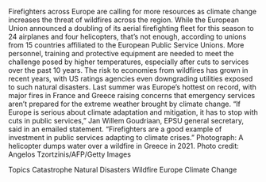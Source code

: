 Firefighters across Europe are calling for more resources as climate change increases the threat of wildfires across the region.
While the European Union announced a doubling of its aerial firefighting fleet for this season to 24 airplanes and four helicopters, that’s not enough, according to unions from 15 countries affiliated to the European Public Service Unions. More personnel, training and protective equipment are needed to meet the challenge posed by higher temperatures, especially after cuts to services over the past 10 years.
The risk to economies from wildfires has grown in recent years, with US ratings agencies even downgrading utilities exposed to such natural disasters. Last summer was Europe’s hottest on record, with major fires in France and Greece raising concerns that emergency services aren’t prepared for the extreme weather brought by climate change.
“If Europe is serious about climate adaptation and mitigation, it has to stop with cuts in public services,” Jan Willem Goudriaan, EPSU general secretary, said in an emailed statement. “Firefighters are a good example of investment in public services adapting to climate crises.”
Photograph: A helicopter dumps water over a wildfire in Greece in 2021. Photo credit: Angelos Tzortzinis/AFP/Getty Images

Topics
Catastrophe
Natural Disasters
Wildfire
Europe
Climate Change
